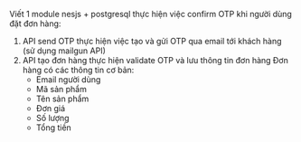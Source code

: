 Viết 1 module nesjs + postgresql thực hiện việc confirm OTP khi người dùng đặt đơn hàng:

1. API send OTP thực hiện việc tạo và gửi OTP qua email tới khách hàng (sử dụng mailgun API)
2. API tạo đơn hàng thực hiện validate OTP và lưu thông tin đơn hàng
   Đơn hàng có các thông tin cơ bản:
   - Email người dùng
   - Mã sản phẩm
   - Tên sản phẩm
   - Đơn giá
   - Số lượng
   - Tổng tiền
